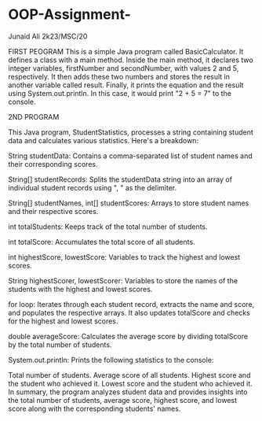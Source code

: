 # OOP-Assignment-
Junaid Ali 2k23/MSC/20

FIRST PEOGRAM
This is a simple Java program called BasicCalculator. It defines a class with a main method. Inside the main method, it declares two integer variables, firstNumber and secondNumber, with values 2 and 5, respectively. It then adds these two numbers and stores the result in another variable called result. Finally, it prints the equation and the result using System.out.println. In this case, it would print "2 + 5 = 7" to the console.

2ND PROGRAM

This Java program, StudentStatistics, processes a string containing student data and calculates various statistics. Here's a breakdown:

String studentData: Contains a comma-separated list of student names and their corresponding scores.

String[] studentRecords: Splits the studentData string into an array of individual student records using ", " as the delimiter.

String[] studentNames, int[] studentScores: Arrays to store student names and their respective scores.

int totalStudents: Keeps track of the total number of students.

int totalScore: Accumulates the total score of all students.

int highestScore, lowestScore: Variables to track the highest and lowest scores.

String highestScorer, lowestScorer: Variables to store the names of the students with the highest and lowest scores.

for loop: Iterates through each student record, extracts the name and score, and populates the respective arrays. It also updates totalScore and checks for the highest and lowest scores.

double averageScore: Calculates the average score by dividing totalScore by the total number of students.

System.out.println: Prints the following statistics to the console:

Total number of students.
Average score of all students.
Highest score and the student who achieved it.
Lowest score and the student who achieved it.
In summary, the program analyzes student data and provides insights into the total number of students, average score, highest score, and lowest score along with the corresponding students' names.
